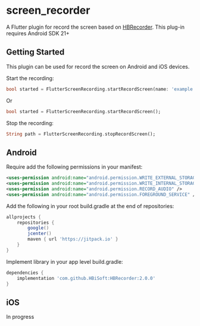 # screen_recorder

A Flutter plugin for record the screen based on [HBRecorder](https://github.com/HBiSoft/HBRecorder). This plug-in requires Android SDK 21+

## Getting Started

This plugin can be used for record the screen on Android and iOS devices.

Start the recording:

```dart
bool started = FlutterScreenRecording.startRecordScreen(name: 'example');
```
Or

```dart
bool started = FlutterScreenRecording.startRecordScreen();
```

Stop the recording:

```dart
String path = FlutterScreenRecording.stopRecordScreen();
```

## Android

Require add the following permissions in your manifest:

```xml
<uses-permission android:name="android.permission.WRITE_EXTERNAL_STORAGE" />
<uses-permission android:name="android.permission.WRITE_INTERNAL_STORAGE" />
<uses-permission android:name="android.permission.RECORD_AUDIO" />
<uses-permission android:name="android.permission.FOREGROUND_SERVICE" />
```
Add the following in your root build.gradle at the end of repositories:

```groovy
allprojects {
    repositories {
        google()
        jcenter()
        maven { url 'https://jitpack.io' }
    }
}
```

Implement library in your app level build.gradle:

```groovy
dependencies {
    implementation 'com.github.HBiSoft:HBRecorder:2.0.0'
}
```

## iOS

In progress
